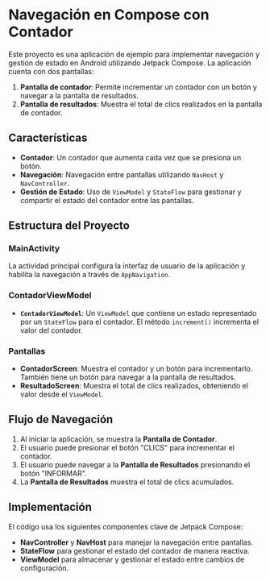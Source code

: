 # Navegación en Compose con Contador

Este proyecto es una aplicación de ejemplo para implementar navegación y gestión de estado en Android utilizando Jetpack Compose. La aplicación cuenta con dos pantallas:
1. **Pantalla de contador**: Permite incrementar un contador con un botón y navegar a la pantalla de resultados.
2. **Pantalla de resultados**: Muestra el total de clics realizados en la pantalla de contador.

## Características

- **Contador**: Un contador que aumenta cada vez que se presiona un botón.
- **Navegación**: Navegación entre pantallas utilizando `NavHost` y `NavController`.
- **Gestión de Estado**: Uso de `ViewModel` y `StateFlow` para gestionar y compartir el estado del contador entre las pantallas.

## Estructura del Proyecto

### MainActivity

La actividad principal configura la interfaz de usuario de la aplicación y habilita la navegación a través de `AppNavigation`.

### ContadorViewModel

- **`ContadorViewModel`**: Un `ViewModel` que contiene un estado representado por un `StateFlow` para el contador. El método `increment()` incrementa el valor del contador.

### Pantallas

- **ContadorScreen**: Muestra el contador y un botón para incrementarlo. También tiene un botón para navegar a la pantalla de resultados.
- **ResultadoScreen**: Muestra el total de clics realizados, obteniendo el valor desde el `ViewModel`.

## Flujo de Navegación

1. Al iniciar la aplicación, se muestra la **Pantalla de Contador**.
2. El usuario puede presionar el botón "CLICS" para incrementar el contador.
3. El usuario puede navegar a la **Pantalla de Resultados** presionando el botón "INFORMAR".
4. La **Pantalla de Resultados** muestra el total de clics acumulados.

## Implementación

El código usa los siguientes componentes clave de Jetpack Compose:

- **NavController** y **NavHost** para manejar la navegación entre pantallas.
- **StateFlow** para gestionar el estado del contador de manera reactiva.
- **ViewModel** para almacenar y gestionar el estado entre cambios de configuración.
